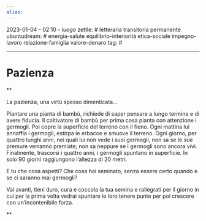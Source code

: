 ```yaml
---
alias: 
---
```

2023-01-04 - 02:10 - *luogo*
zettle: # letteraria transitoria permanente
ubuntudream: # energia-salute equilibrio-interiorità etica-sociale impegno-lavoro relazione-famiglia valore-denaro 
tag: #

---
# Pazienza

**

La pazienza, una virtù spesso dimenticata…

Piantare una pianta di bambù, richiede di saper pensare a lungo termine e di avere fiducia. Il coltivatore di bambù per prima cosa pianta con attenzione i germogli. Poi copre la superficie del terreno con il fieno. Ogni mattina lui annaffia i germogli, estirpa le erbacce e smuove il terreno. Ogni giorno, per quattro lunghi anni, nei quali lui non vede i suoi germogli, non sa se le sue premure verranno premiate; non sa neppure se i germogli sono ancora vivi. Finalmente, trascorsi i quattro anni, i germogli spuntano in superficie. In solo 90 giorni raggiungono l’altezza di 20 metri.

E tu che cosa aspetti? Che cosa hai seminato, senza essere certo quando e se ci saranno mai germogli?

Vai avanti, tieni duro, cura e coccola la tua semina e rallegrati per il giorno in cui per la prima volta vedrai spuntare le loro tenere punte per poi crescere con un’incontenibile forza.

**
